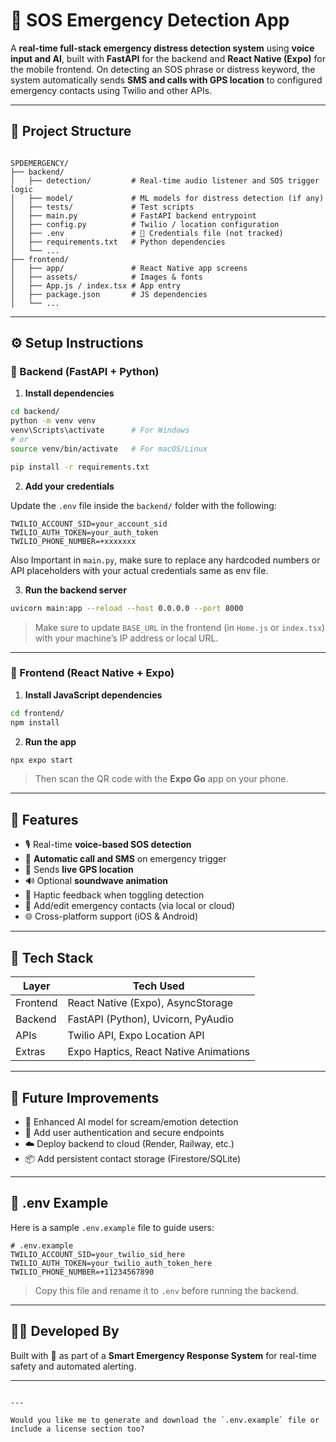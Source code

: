 # 🚨 SOS Emergency Detection App

A **real-time full-stack emergency distress detection system** using **voice input and AI**, built with **FastAPI** for the backend and **React Native (Expo)** for the mobile frontend. On detecting an SOS phrase or distress keyword, the system automatically sends **SMS and calls with GPS location** to configured emergency contacts using Twilio and other APIs.

---

## 📁 Project Structure

```

SPDEMERGENCY/
├── backend/
│   ├── detection/         # Real-time audio listener and SOS trigger logic
│   ├── model/             # ML models for distress detection (if any)
│   ├── tests/             # Test scripts
│   ├── main.py            # FastAPI backend entrypoint
│   ├── config.py          # Twilio / location configuration
│   ├── .env               # 🔐 Credentials file (not tracked)
│   ├── requirements.txt   # Python dependencies
│   └── ...
├── frontend/
│   ├── app/               # React Native app screens
│   ├── assets/            # Images & fonts
│   ├── App.js / index.tsx # App entry
│   ├── package.json       # JS dependencies
│   └── ...

````

---

## ⚙️ Setup Instructions

### 📌 Backend (FastAPI + Python)

1. **Install dependencies**

```bash
cd backend/
python -m venv venv
venv\Scripts\activate      # For Windows
# or
source venv/bin/activate   # For macOS/Linux

pip install -r requirements.txt
````

2. **Add your credentials**

Update the `.env` file inside the `backend/` folder with the following:

```env
TWILIO_ACCOUNT_SID=your_account_sid
TWILIO_AUTH_TOKEN=your_auth_token
TWILIO_PHONE_NUMBER=+xxxxxxx
```

Also Important in `main.py`, make sure to replace any hardcoded numbers or API placeholders with your actual credentials same as env file.

3. **Run the backend server**

```bash
uvicorn main:app --reload --host 0.0.0.0 --port 8000
```

> Make sure to update `BASE_URL` in the frontend (in `Home.js` or `index.tsx`) with your machine’s IP address or local URL.

---

### 📱 Frontend (React Native + Expo)

1. **Install JavaScript dependencies**

```bash
cd frontend/
npm install
```

2. **Run the app**

```bash
npx expo start
```

> Then scan the QR code with the **Expo Go** app on your phone.

---

## 📲 Features

* 🎙 Real-time **voice-based SOS detection**
* 📡 **Automatic call and SMS** on emergency trigger
* 📍 Sends **live GPS location**
* 🔊 Optional **soundwave animation**
* 📳 Haptic feedback when toggling detection
* 📇 Add/edit emergency contacts (via local or cloud)
* 🌐 Cross-platform support (iOS & Android)

---

## 🔐 Tech Stack

| Layer    | Tech Used                             |
| -------- | ------------------------------------- |
| Frontend | React Native (Expo), AsyncStorage     |
| Backend  | FastAPI (Python), Uvicorn, PyAudio    |
| APIs     | Twilio API, Expo Location API         |
| Extras   | Expo Haptics, React Native Animations |

---

## 🚀 Future Improvements

* 🧠 Enhanced AI model for scream/emotion detection
* 🔐 Add user authentication and secure endpoints
* ☁️ Deploy backend to cloud (Render, Railway, etc.)
* 📦 Add persistent contact storage (Firestore/SQLite)

---

## 📁 .env Example

Here is a sample `.env.example` file to guide users:

```env
# .env.example
TWILIO_ACCOUNT_SID=your_twilio_sid_here
TWILIO_AUTH_TOKEN=your_twilio_auth_token_here
TWILIO_PHONE_NUMBER=+11234567890
```

> Copy this file and rename it to `.env` before running the backend.

---

## 👨‍💻 Developed By

Built with 💙 as part of a **Smart Emergency Response System** for real-time safety and automated alerting.

---

```

---

Would you like me to generate and download the `.env.example` file or include a license section too?
```
